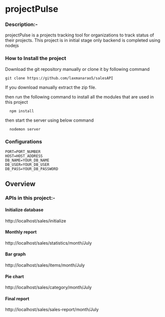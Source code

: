 # projectPulse

### Description:-  
projectPulse is a projects tracking tool for organizations to track status of their projects. This project is in initial stage only backend is completed using nodejs 


### How to Install the project
Download the git repository manually or clone it by following command

```
git clone https://github.com/laxmanarao5/salesAPI
```
If you download manually extract the zip file.

then run the following command to install all the modules that are used in this project

```
  npm install
```
then start the server using below command

```
  nodemon server
```
### Configurations
  ``` create ".env " file and add the following details to the ".env" file
PORT=PORT_NUMBER
HOST=HOST_ADDRESS
DB_NAME=YOUR_DB_NAME
DB_USER=YOUR_DB_USER
DB_PASS=YOUR_DB_PASSWORD

```

## Overview

### APIs in this project:-

#### Initialize database
http://localhost/sales/initialize

#### Monthly report
http://localhost/sales/statistics/month/July

#### Bar graph
http://localhost/sales/items/month/July

#### Pie chart
http://localhost/sales/category/month/July

####  Final report
http://localhost/sales/sales-report/month/July
